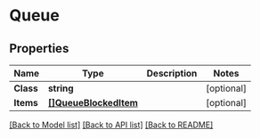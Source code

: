 # Queue

## Properties
Name | Type | Description | Notes
------------ | ------------- | ------------- | -------------
**Class** | **string** |  | [optional] 
**Items** | [**[]QueueBlockedItem**](QueueBlockedItem.md) |  | [optional] 

[[Back to Model list]](../README.md#documentation-for-models) [[Back to API list]](../README.md#documentation-for-api-endpoints) [[Back to README]](../README.md)


